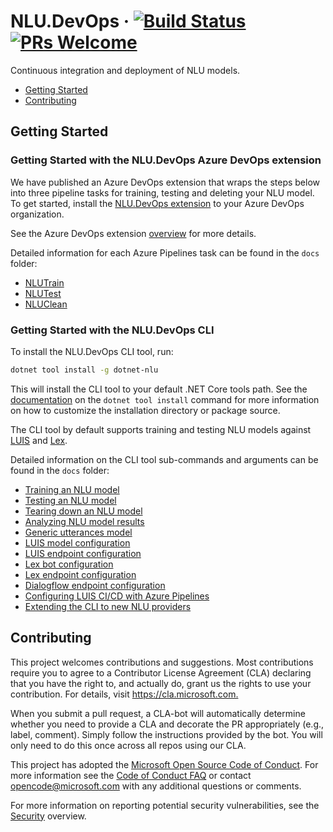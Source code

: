 # NLU.DevOps &middot; [![Build Status](https://dev.azure.com/NLUDevOps/NLU.DevOps/_apis/build/status/Microsoft.NLU.DevOps)](https://dev.azure.com/NLUDevOps/NLU.DevOps/_build/latest?definitionId=1) [![PRs Welcome](https://img.shields.io/badge/PRs-welcome-brightgreen.svg)](CONTRIBUTING.md#pull-requests)

Continuous integration and deployment of NLU models.

- [Getting Started](#getting-started)
- [Contributing](#contributing)

## Getting Started

### Getting Started with the NLU.DevOps Azure DevOps extension

We have published an Azure DevOps extension that wraps the steps below into three pipeline tasks for training, testing and deleting your NLU model. To get started, install the [NLU.DevOps extension](https://marketplace.visualstudio.com/items?itemName=NLUDevOps.nlu-devops) to your Azure DevOps organization.

See the Azure DevOps extension [overview](extensions/overview.md) for more details.

Detailed information for each Azure Pipelines task can be found in the `docs` folder:

- [NLUTrain](docs/NLUTrainTask.md)
- [NLUTest](docs/NLUTestTask.md)
- [NLUClean](docs/NLUCleanTask.md)

### Getting Started with the NLU.DevOps CLI

To install the NLU.DevOps CLI tool, run:

```bash
dotnet tool install -g dotnet-nlu
```

This will install the CLI tool to your default .NET Core tools path. See the [documentation](https://docs.microsoft.com/en-us/dotnet/core/tools/dotnet-tool-install) on the `dotnet tool install` command for more information on how to customize the installation directory or package source.

The CLI tool by default supports training and testing NLU models against [LUIS](https://www.luis.ai) and [Lex](https://aws.amazon.com/lex/).

Detailed information on the CLI tool sub-commands and arguments can be found in the `docs` folder:

- [Training an NLU model](docs/Train.md)
- [Testing an NLU model](docs/Test.md)
- [Tearing down an NLU model](docs/Clean.md)
- [Analyzing NLU model results](docs/Compare.md)
- [Generic utterances model](docs/GenericUtterances.md)
- [LUIS model configuration](docs/LuisModelConfiguration.md)
- [LUIS endpoint configuration](docs/LuisEndpointConfiguration.md)
- [Lex bot configuration](docs/LexModelConfiguration.md)
- [Lex endpoint configuration](docs/LexEndpointConfiguration.md)
- [Dialogflow endpoint configuration](docs/DialogflowEndpointConfiguration.md)
- [Configuring LUIS CI/CD with Azure Pipelines](docs/AzurePipelines.md)
- [Extending the CLI to new NLU providers](docs/CliExtensions.md)

## Contributing

This project welcomes contributions and suggestions.  Most contributions require you to agree to a
Contributor License Agreement (CLA) declaring that you have the right to, and actually do, grant us
the rights to use your contribution. For details, visit <https://cla.microsoft.com.>

When you submit a pull request, a CLA-bot will automatically determine whether you need to provide
a CLA and decorate the PR appropriately (e.g., label, comment). Simply follow the instructions
provided by the bot. You will only need to do this once across all repos using our CLA.

This project has adopted the [Microsoft Open Source Code of Conduct](https://opensource.microsoft.com/codeofconduct/).
For more information see the [Code of Conduct FAQ](https://opensource.microsoft.com/codeofconduct/faq/) or
contact [opencode@microsoft.com](mailto:opencode@microsoft.com) with any additional questions or comments.

For more information on reporting potential security vulnerabilities, see the [Security](SECURITY.md) overview.
